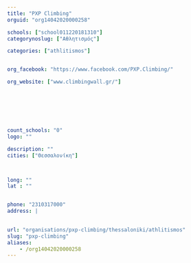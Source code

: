 ```yaml
---
title: "PXP Climbing"
orguid: "org14042020000258"

schools: ["school011220181310"]
categorynoslug: ["Αθλητισμός"]

categories: ["athlitismos"]


org_facebook: "https://www.facebook.com/PXP.Climbing/"

org_website: ["www.climbingwall.gr/"]







count_schools: "0"
logo: ""

description: ""
cities: ["Θεσσαλονίκη"]



long: ""
lat : ""


phone: "2310317000"
address: |
    

url: "organisations/pxp-climbing/thessaloniki/athlitismos"
slug: "pxp-climbing"
aliases:
    - /org14042020000258
---
```



